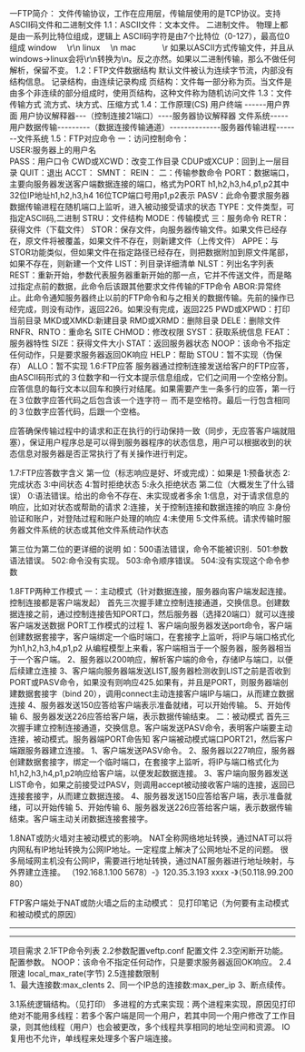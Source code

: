 一FTP简介：
文件传输协议，工作在应用层，传输层使用的是TCP协议。支持ASCII码文件和二进制文件
1.1：ASCII文件：文本文件。   二进制文件。
	物理上都是由一系列比特位组成，逻辑上 ASCII码字符是由7个比特位（0-127），最高位0组成
	window 　\r\n
	linux 　\n
	mac 　　　\r
	如果以ASCII方式传输文件，并且从windows->linux会将\r\n转换为\n。反之亦然。如果以二进制传输，那么不做任何解析，保留不变。
1.2：FTP文件数据结构
	默认文件被认为连续字节流，内部没有结构信息。
	记录结构，由连续记录构成
	页结构：文件每一部分称为页。当文件是由多个非连续的部分组成时，使用页结构，这种文件称为随机访问文件
1.3：文件传输方式
	流方式、块方式、压缩方式
1.4：工作原理(CS)
	用户终端 ------用户界面 
			用户协议解释器---（控制连接21端口）----服务器协议解释器
	    文件系统-----用户数据传输---------（数据连接传输通道）--------------服务器传输进程-------文件系统
1.5：FTP对应命令
一：访问控制命令：		
USER:服务器上的用户名	 
PASS：用户口令
CWD或XCWD：改变工作目录
CDUP或XCUP：回到上一层目录
QUIT：退出
ACCT：
SMNT：
REIN：
二：传输参数命令
PORT：数据端口，主要向服务器发送客户端数据连接的端口，格式为PORT h1,h2,h3,h4,p1,p2其中32位IP地址h1,h2,h3,h4
16位TCP端口号用p1,p2表示
PASV：此命令要求服务器数据传输进程在随机端口上监听，进入被动接受请求的状态
TYPE：文件类型，可指定ASCII码,二进制
STRU：文件结构
MODE：传输模式
三：服务命令
RETR：获得文件（下载文件）
STOR：保存文件，向服务器传输文件。如果文件已经存在，原文件将被覆盖，如果文件不存在，则新建文件（上传文件）
APPE：与STOR功能类似，但如果文件在指定路径已经存在，则把数据附加到原文件尾部，如果不存在，则新建一个文件
LIST：列目录详细清单
NLST：列出名字列表
REST：重新开始，参数代表服务器重新开始的那一点，它并不传送文件，而是略过指定点前的数据，此命令后该跟其他要求文件传输的FTP命令
ABOR:异常终止。此命令通知服务器终止以前的FTP命令和与之相关的数据传输。先前的操作已经完成，则没有动作，返回226。如果没有完成，返回225
PWD或XPWD：打印当前目录
MKD或XMKD:新建目录
RMD或XRMD：删除目录
DELE：删除文件
RNFR、RNTO：重命名
SITE CHMOD：修改权限
SYST：获取系统信息
FEAT：服务器特性
SIZE：获得文件大小
STAT：返回服务器状态
NOOP：该命令不指定任何动作，只是要求服务器返回OK响应
HELP：帮助
STOU：暂不实现（伪保存）
ALLO：暂不实现
1.6:FTP应答
服务器通过控制连接发送给客户的FTP应答，由ASCII码形式的３位数字和一行文本提示信息组成，它们之间用一个空格分割。
应答信息的每行文本以回车和换行对结尾。如果需要产生一条多行的应答，第一行在３位数字应答代码之后包含该一个连字符－
而不是空格符。最后一行包含相同的３位数字应答代码，后跟一个空格。

应答确保传输过程中的请求和正在执行的行动保持一致（同步，无应答客户端就阻塞），保证用户程序总是可以得到服务器程序的状态信息，用户可以根据收到的状态信息对服务器是否正常执行了有关操作进行判定。

1.7:FTP应答数字含义
第一位（标志响应是好、坏或完成）：如果是
1:预备状态
2:完成状态
3:中间状态
4:暂时拒绝状态
5:永久拒绝状态
第二位（大概发生了什么错误）
0:语法错误。给出的命令不存在、未实现或者多余
1:信息，对于请求信息的响应，比如对状态或帮助的请求
2:连接，关于控制连接和数据连接的响应
3:身份验证和账户，对登陆过程和账户处理的响应
4:未使用
5:文件系统。请求传输时服务器文件系统的状态或其他文件系统动作状态

第三位为第二位的更详细的说明
如：500语法错误，命令不能被识别．501:参数语法错误。 502:命令没有实现。 503:命令顺序错误。 504:没有实现这个命令参数

1.8FTP两种工作模式
一：主动模式（针对数据连接，服务器向客户端发起连接。控制连接都是客户端发起）
首先三次握手建立控制连接通道，交换信息。创建数据连接之前，通过控制连接告知PORT口，然后服务器（选择20端口）就可以连接客户端发送数据
PORT工作模式的过程
1、客户端向服务器发送port命令，客户端创建数据套接字，客户端绑定一个临时端口，在套接字上监听，将IP与端口格式化为h1,h2,h3,h4,p1,p2
从编程模型上来看，客户端相当于一个服务器，服务器相当于一个客户端。
2、服务器以200响应，解析客户端的命令，存储IP与端口，以便后续建立连接
3、客户端向服务器端发送LIST,服务器检测收到LIST之前是否收到PORT或PASV命令，如果没有则响应425.如果有，并且是PORT，则服务器端创建数据套接字（bind 20），调用connect主动连接客户端IP与端口，从而建立数据连接
4、服务器发送150应答给客户端表示准备就绪，可以开始传输。
5、开始传输
6、服务器发送226应答给客户端，表示数据传输结束。
二：被动模式
首先三次握手建立控制连接通道，交换信息。客户端发送PASV命令，表明客户端要主动连接，被动模式。服务器端PORT命告知
客户端被动模式端口PORT21，然后客户端跟服务器建立连接。
1、客户端发送PASV命令。
2、服务器以227响应，服务器创建数据套接字，绑定一个临时端口，在套接字上监听，将IP与端口格式化为h1,h2,h3,h4,p1,p2响应给客户端，以便发起数据连接。
3、客户端向服务器发送LIST命令，如果之前接受过PASV，则调用accept被动接收客户端的连接，返回已连接套接字，从而建立数据连接。
4、服务器发送150应答给客户端，表示准备就绪，可以开始传输
5、开始传输
6、服务器发送226应答给客户端，表示数据传输结束。客户端主动关闭数据连接套接字。

1.8NAT或防火墙对主被动模式的影响。
NAT全称网络地址转换，通过NAT可以将内网私有IP地址转换为公网IP地址。一定程度上解决了公网地址不足的问题。
很多局域网主机没有公网IP，需要进行地址转换，通过NAT服务器进行地址映射，与外界建立连接。
（192.168.1.100  5678）-》120.35.3.193  xxxx -》（50.118.99.200  80）

FTP客户端处于NAT或防火墙之后的主动模式：
见打印笔记（为何要有主动模式和被动模式的原因）


----------------------------------------------------------------------
----------------------------------------------------------------------
项目需求
2.1FTP命令列表
2.2参数配置veftp.conf  配置文件
2.3空闲断开功能。配置参数。 NOOP：该命令不指定任何动作，只是要求服务器返回OK响应。
2.4限速  local_max_rate(字节)
2.5连接数限制  
1、最大连接数:max_clents 
2、同一个IP总的连接数:max_per_ip
3、断点续传。


3.1系统逻辑结构。（见打印）
多进程的方式来实现：两个进程来实现，原因见打印
绝对不能用多线程：若多个客户端是同一个用户，若其中同一个用户修改了工作目录，则其他线程（用户）也会被更改，多个线程共享相同的地址空间和资源。
IO复用也不允许，单线程来处理多个客户端连接。































